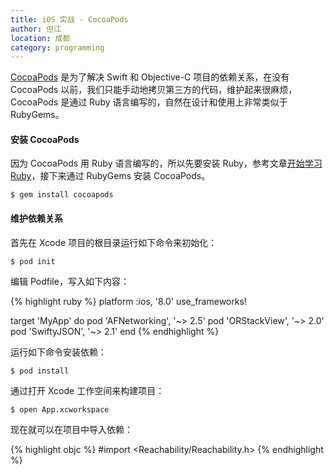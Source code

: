 ```yaml
---
title: iOS 实战 - CocoaPods
author: 但江
location: 成都
category: programming
---
```


[CocoaPods][1] 是为了解决 Swift 和 Objective-C 项目的依赖关系，在没有 CocoaPods 以前，我们只能手动地拷贝第三方的代码，维护起来很麻烦，CocoaPods 是通过 Ruby 语言编写的，自然在设计和使用上非常类似于 RubyGems。

#### 安装 CocoaPods

因为 CocoaPods 用 Ruby 语言编写的，所以先要安装 Ruby，参考文章[开始学习 Ruby][2]，接下来通过 RubyGems 安装 CocoaPods。

	$ gem install cocoapods

#### 维护依赖关系

首先在 Xcode 项目的根目录运行如下命令来初始化：

	$ pod init

编辑 Podfile，写入如下内容：

{% highlight ruby %}
platform :ios, '8.0'
use_frameworks!

target 'MyApp' do
  pod 'AFNetworking', '~> 2.5'
  pod 'ORStackView', '~> 2.0'
  pod 'SwiftyJSON', '~> 2.1'
end
{% endhighlight %}

运行如下命令安装依赖：

	$ pod install

通过打开 Xcode 工作空间来构建项目：

	$ open App.xcworkspace

现在就可以在项目中导入依赖：

{% highlight objc %}
#import <Reachability/Reachability.h>
{% endhighlight %}

[1]: https://cocoapods.org
[2]: /programming/2014/12/06/get-started-with-ruby/
